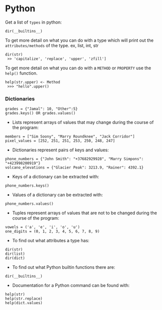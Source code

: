 # Python

Get a list of `types` in python:
```
dir(__builtins__)
```

To get more detail on what you can do with a type which will print out the `attributes/methods` of the type. ex, list, int, str


```
dir(str)
 >> 'capitalize', 'replace', 'upper', 'zfill']
```

To get more detail on what you can do with a `METHOD` or `PROPERTY` use the `help()` function. 
```
help(str.upper) <- Method
 >>> "hello".upper()
```

### Dictionaries

```
grades = {"Jamal": 10, "Other":5}
grades.keys() OR grades.values()
```

- Lists represent arrays of values that may change during the course of the program:

```
members = ["Sim Soony", "Marry Roundknee", "Jack Corridor"]
pixel_values = [252, 251, 251, 253, 250, 248, 247]
```
- Dictionaries represent pairs of keys and values:
```
phone_numbers = {"John Smith": "+37682929928", "Marry Simpons": "+423998200919"}
volcano_elevations = {"Glacier Peak": 3213.9, "Rainer": 4392.1}
```
- Keys of a dictionary can be extracted with:
```
phone_numbers.keys()
```
- Values of a dictionary can be extracted with:
```
phone_numbers.values()
```

- Tuples represent arrays of values that are not to be changed during the course of the program:
```
vowels = ('a', 'e', 'i', 'o', 'u')
one_digits = (0, 1, 2, 3, 4, 5, 6, 7, 8, 9)
```
- To find out what attributes a type has:
```
dir(str)
dir(list)
dir(dict)
```
- To find out what Python builtin functions there are:
```
dir(__builtins__)
```
- Documentation for a Python command can be found with:
```
help(str)
help(str.replace)
help(dict.values)
```